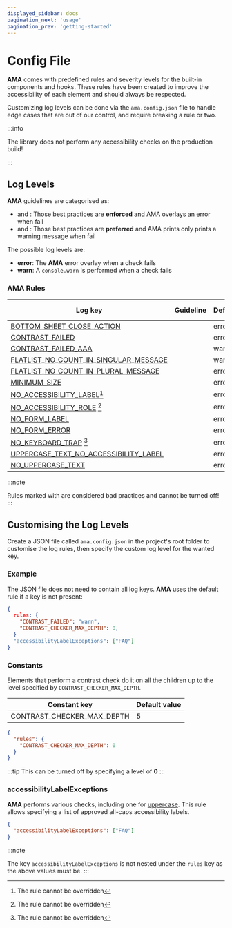 ```yaml
---
displayed_sidebar: docs
pagination_next: 'usage'
pagination_prev: 'getting-started'
---
```


# Config File

**AMA** comes with predefined rules and severity levels for the built-in components and hooks. These rules have been created to improve the accessibility of each element and should always be respected.

Customizing log levels can be done via the `ama.config.json` file to handle edge cases that are out of our control, and require breaking a rule or two.

:::info

The library does not perform any accessibility checks on the production build!

:::


## Log Levels

**AMA** guidelines are categorised as:

- <Must /> and <MustNot />: Those best practices are <b>enforced</b> and AMA overlays an error when fail
- <Should /> and <ShouldNot />: Those best practices are <b>preferred</b> and AMA prints only prints a warning message when fail

The possible log levels are:

- **error**: The **AMA** error overlay when a check fails
- **warn**: A `console.warn` is performed when a check fails

### AMA Rules

| Log key                                                             | Guideline   | Default | Can override |
| ------------------------------------------------------------------- | ----------- | ------- | ------------ |
| [BOTTOM_SHEET_CLOSE_ACTION](/guidelines/bottomsheet)                | <Must />    | error   | <Yes />      |
| [CONTRAST_FAILED](/guidelines/contrast)                             | <Must />    | error   | <Yes />      |
| [CONTRAST_FAILED_AAA](/guidelines/contrast)                         | <Should />  | warn    | <Yes />      |
| [FLATLIST_NO_COUNT_IN_SINGULAR_MESSAGE](/guidelines/lists-grids)    | <Should />  | warn    | <Yes />      |
| [FLATLIST_NO_COUNT_IN_PLURAL_MESSAGE](/guidelines/lists-grids)      | <Must />    | error   | <Yes />      |
| [MINIMUM_SIZE](/guidelines/minimum-size)                            | <Must />    | error   | <Yes />      |
| [NO_ACCESSIBILITY_LABEL](/guidelines/accessibility-label)[^1]       | <Must />    | error   | <No />       |
| [NO_ACCESSIBILITY_ROLE](/guidelines/accessibility-rol) [^1]         | <Must />    | error   | <No />       |
| [NO_FORM_LABEL](/guidelines/forms)                                  | <Must />    | error   | <Yes />      |
| [NO_FORM_ERROR](/guidelines/forms)                                  | <Must />    | error   | <Yes />      |
| [NO_KEYBOARD_TRAP](/guidelines/keyboard-trap) [^1]                  | <MustNot /> | error   | <No />       |
| [UPPERCASE_TEXT_NO_ACCESSIBILITY_LABEL](/guidelines/uppercase-text) | <MustNot /> | error   | <Yes />      |
| [NO_UPPERCASE_TEXT](/guidelines/uppercase-text)                     | <MustNot /> | error   | <Yes />      |

:::note

Rules marked with <No /> are considered bad practices and cannot be turned off!
:::

## Customising the Log Levels

Create a JSON file called `ama.config.json` in the project's root folder to customise the log rules, then specify the custom log level for the wanted key.

### Example

The JSON file does not need to contain all log keys. **AMA** uses the default rule if a key is not present:

```json
{
  rules: {
    "CONTRAST_FAILED": "warn",
    "CONTRAST_CHECKER_MAX_DEPTH": 0,
  }
  "accessibilityLabelExceptions": ["FAQ"]
}
```

### Constants

Elements that perform a contrast check do it on all the children up to the level specified by `CONTRAST_CHECKER_MAX_DEPTH`.

| Constant key               | Default value |
| -------------------------- | ------------- |
| CONTRAST_CHECKER_MAX_DEPTH | 5             |

```json
{
  "rules": {
    "CONTRAST_CHECKER_MAX_DEPTH": 0
  }
}
```

:::tip
This can be turned off by specifying a level of **0**
:::

### accessibilityLabelExceptions

**AMA** performs various checks, including one for [uppercase](/guidelines/uppercase). This rule allows specifying a list of approved all-caps accessibility labels.

```json
{
  "accessibilityLabelExceptions": ["FAQ"]
}
```

:::note

The key `accessibilityLabelExceptions` is not nested under the `rules` key as the above values must be.
:::

[^1]: The rule cannot be overridden
